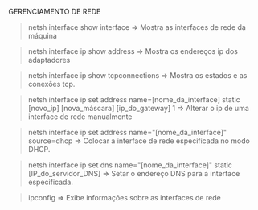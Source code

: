 GERENCIAMENTO DE REDE

>netsh interface show interface ⇒ Mostra as interfaces de rede da máquina

>netsh interface ip show address ⇒ Mostra os endereços ip dos adaptadores

>netsh interface ip show tcpconnections ⇒ Mostra os estados e as conexões tcp.

>netsh interface ip set address name=[nome_da_interface] static [novo_ip] [nova_máscara] [ip_do_gateway] 1 ⇒ Alterar o ip de uma interface de rede manualmente

>netsh interface ip set address name="[nome_da_interface]" source=dhcp ⇒ Colocar a interface de rede especificada no modo DHCP.

>netsh interface ip set dns name="[nome_da_interface]" static [IP_do_servidor_DNS] ⇒ Setar o
endereço DNS para a interface especificada.

>ipconfig ⇒ Exibe informações sobre as interfaces de rede

